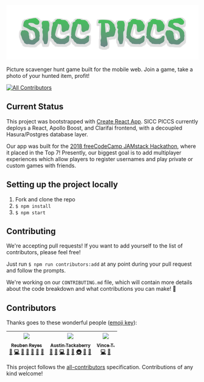 ![sicc piccs logo](./src/static/svgs/logo.svg)

Picture scavenger hunt game built for the mobile web. Join a game, take a photo of your hunted item, profit!

[![All Contributors](https://img.shields.io/badge/all_contributors-3-orange.svg?style=flat-square)](#contributors)

## Current Status

This project was bootstrapped with [Create React App](https://github.com/facebook/create-react-app). SICC PICCS currently deploys a React, Apollo Boost, and Clarifai frontend, with a decoupled Hasura/Postgres database layer.

Our app was built for the [2018 freeCodeCamp JAMstack Hackathon](https://medium.freecodecamp.org/freecodecamp-is-hosting-a-free-hackathon-at-github-in-san-francisco-and-an-online-hackathon-too-2078088df278), where it placed in the Top 7! Presently, our biggest goal is to add multiplayer experiences which allow players to register usernames and play private or custom games with friends.

## Setting up the project locally

1.  Fork and clone the repo
2.  `$ npm install`
3.  `$ npm start`

## Contributing

We're accepting pull requests! If you want to add yourself to the list of contributors, please feel free!

Just run `$ npm run contributors:add` at any point during your pull request and follow the prompts.

We're working on our `CONTRIBUTING.md` file, which will contain more details about the code breakdown and what contributions you can make! 🙂

## Contributors

Thanks goes to these wonderful people ([emoji key](https://github.com/kentcdodds/all-contributors#emoji-key)):

<!-- ALL-CONTRIBUTORS-LIST:START - Do not remove or modify this section -->
<!-- prettier-ignore -->
| [<img src="https://avatars0.githubusercontent.com/u/25578179?v=4" width="100px;"/><br /><sub><b>Reuben Reyes</b></sub>](http://reubenreyes.com)<br />[🐛](https://github.com/rreubenreyes/SICC-PICCS/issues?q=author%3Arreubenreyes "Bug reports") [💻](https://github.com/rreubenreyes/SICC-PICCS/commits?author=rreubenreyes "Code") [🎨](#design-rreubenreyes "Design") [📖](https://github.com/rreubenreyes/SICC-PICCS/commits?author=rreubenreyes "Documentation") [🤔](#ideas-rreubenreyes "Ideas, Planning, & Feedback") [👀](#review-rreubenreyes "Reviewed Pull Requests") [🔧](#tool-rreubenreyes "Tools") | [<img src="https://avatars0.githubusercontent.com/u/29493001?v=4" width="100px;"/><br /><sub><b>Austin Tackaberry</b></sub>](https://austintackaberry.co)<br />[💬](#question-austintackaberry "Answering Questions") [🐛](https://github.com/rreubenreyes/SICC-PICCS/issues?q=author%3Aaustintackaberry "Bug reports") [💻](https://github.com/rreubenreyes/SICC-PICCS/commits?author=austintackaberry "Code") [🎨](#design-austintackaberry "Design") [🤔](#ideas-austintackaberry "Ideas, Planning, & Feedback") [🚇](#infra-austintackaberry "Infrastructure (Hosting, Build-Tools, etc)") [👀](#review-austintackaberry "Reviewed Pull Requests") [🔧](#tool-austintackaberry "Tools") | [<img src="https://avatars2.githubusercontent.com/u/12701155?v=4" width="100px;"/><br /><sub><b>Vince T.</b></sub>](http://www.vincenttamsf.com)<br />[💻](https://github.com/rreubenreyes/SICC-PICCS/commits?author=vtam2012 "Code") [🤔](#ideas-vtam2012 "Ideas, Planning, & Feedback") |
| :---: | :---: | :---: |

<!-- ALL-CONTRIBUTORS-LIST:END -->

This project follows the [all-contributors](https://github.com/kentcdodds/all-contributors) specification. Contributions of any kind welcome!
